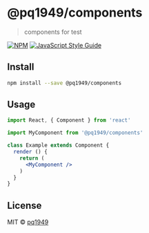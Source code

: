 # @pq1949/components

> components for test

[![NPM](https://img.shields.io/npm/v/@pq1949/components.svg)](https://www.npmjs.com/package/@pq1949/components) [![JavaScript Style Guide](https://img.shields.io/badge/code_style-standard-brightgreen.svg)](https://standardjs.com)

## Install

```bash
npm install --save @pq1949/components
```

## Usage

```jsx
import React, { Component } from 'react'

import MyComponent from '@pq1949/components'

class Example extends Component {
  render () {
    return (
      <MyComponent />
    )
  }
}
```

## License

MIT © [pq1949](https://github.com/pq1949)
